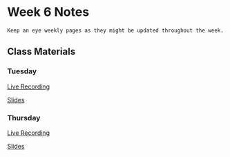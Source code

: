 Week 6 Notes
============================

```{note}
Keep an eye weekly pages as they might be updated throughout the week.
```

## Class Materials

### Tuesday

[Live Recording]()

<a href="../resources/INF_134_Week_6_Tu.pdf">Slides</a>

### Thursday

[Live Recording]()

<a href="../resources/INF_134_Week_6_Th.pdf">Slides</a>


